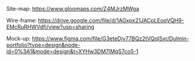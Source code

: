 Site-map: https://www.gloomaps.com/Z4MJrzMWga

Wire-frame: https://drive.google.com/file/d/1AGxpx21JACpLEoqVQH9-EMcRuRHWVdfj/view?usp=sharing

Mock-up: https://www.figma.com/file/G3eteDjy77BQz2tVQqlSxr/Dulmin-portfolio?type=design&node-id=0%3A1&mode=design&t=XYHw3DM7lMqS7co5-1
